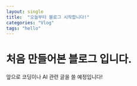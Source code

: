 ```yaml
---
layout: single
title:  "오늘부터 블로그 시작합니다!"
categories: "Vlog"
tags: "hello"
---
```


# 처음 만들어본 블로그 입니다.

앞으로 코딩이나 AI 관련 글을 쓸 예정입니다!
